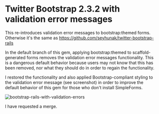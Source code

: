 # Twitter Bootstrap 2.3.2 with validation error messages
This re-introduces validation error messages to bootstrap:themed forms. Otherwise it's the same as https://github.com/seyhunak/twitter-bootstrap-rails

In the default branch of this gem, applying bootstrap:themed to scaffold-generated forms removes the validation error messages functionality. This is a dangerous default behavior because users may not know that this has been removed, nor what they should do in order to regain the functionality. 

I restored the functionality and also applied Bootstrap-compliant styling to the validation error message (see screenshot) in order to improve the default behavior of this gem for those who don't install SimpleForms.

![bootstrap-rails-with-validation-errors](https://cloud.githubusercontent.com/assets/801116/3719061/aee1bfde-163e-11e4-9af8-9fbb8eac6882.PNG)

I have requested a merge.
